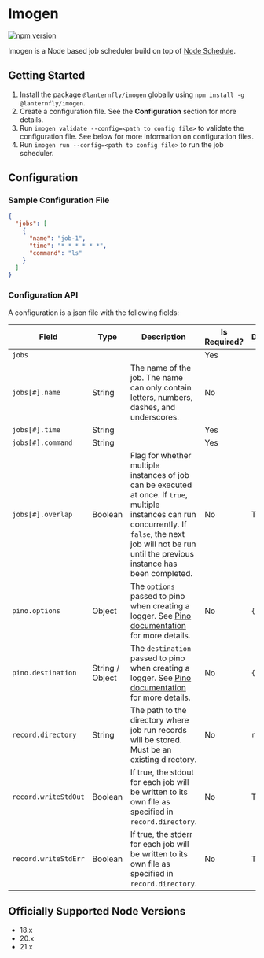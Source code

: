 # Imogen

[![npm version](https://img.shields.io/npm/v/@lanternfly/imogen.svg?style=flat)](https://www.npmjs.com/package/@lanternfly/imogen)

Imogen is a Node based job scheduler build on top of [Node Schedule](https://www.npmjs.com/package/node-schedule).

## Getting Started

1. Install the package `@lanternfly/imogen` globally using `npm install -g @lanternfly/imogen`.
2. Create a configuration file. See the **Configuration** section for more details.
3. Run `imogen validate --config=<path to config file>` to validate the configuration file. See below for more information on configuration files.
4. Run `imogen run --config=<path to config file>` to run the job scheduler.

## Configuration

### Sample Configuration File

```json
{
  "jobs": [
    {
      "name": "job-1",
      "time": "* * * * * *",
      "command": "ls"
    }
  ]
}
```

### Configuration API

A configuration is a json file with the following fields:

| Field                | Type            | Description                                                                                                                                                                                                       | Is Required? | Default   |
|----------------------|-----------------|-------------------------------------------------------------------------------------------------------------------------------------------------------------------------------------------------------------------|--------------|-----------|
| `jobs`               |                 |                                                                                                                                                                                                                   | Yes          |           |
| `jobs[#].name`       | String          | The name of the job. The name can only contain letters, numbers, dashes, and underscores.                                                                                                                                                                                                                   | No           |           |
| `jobs[#].time`       | String          |                                                                                                                                                                                                                   | Yes          |           |
| `jobs[#].command`    | String          |                                                                                                                                                                                                                   | Yes          |           |
| `jobs[#].overlap`    | Boolean         | Flag for whether multiple instances of job can be executed at once. If `true`, multiple instances can run concurrently. If `false`, the next job will not be run until the previous instance has been completed.  | No           | True      |
| `pino.options`       | Object          | The `options` passed to pino when creating a logger. See [Pino documentation](https://github.com/pinojs/pino/blob/master/docs/api.md#options-object) for more details.                                            | No           | `{}`      |
| `pino.destination`   | String / Object | The `destination` passed to pino when creating a logger. See [Pino documentation](https://github.com/pinojs/pino/blob/master/docs/api.md#destination-sonicboom--writablestream--string--object) for more details. | No           | `{}`      |
| `record.directory`   | String          | The path to the directory where job run records will be stored. Must be an existing directory.                                                                                                                    | No           | `records` |
| `record.writeStdOut` | Boolean         | If true, the stdout for each job will be written to its own file as specified in `record.directory`.                                                                                                              | No           | True      |
| `record.writeStdErr` | Boolean         | If true, the stderr for each job will be written to its own file as specified in `record.directory`.                                                                                                              | No           | True      |

## Officially Supported Node Versions

- 18.x
- 20.x
- 21.x